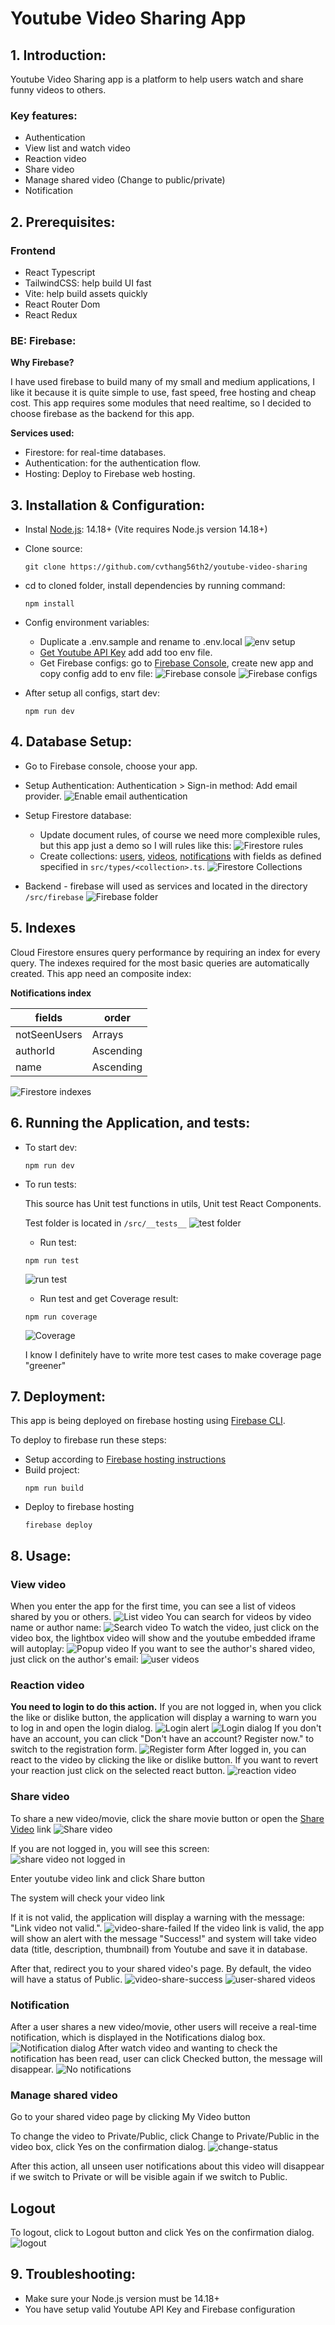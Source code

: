# Youtube Video Sharing App

## 1. Introduction:

<!-- A brief overview of the project, its purpose, and key features. -->

Youtube Video Sharing app is a platform to help users watch and share funny videos to others.

### **Key features:**

- Authentication
- View list and watch video
- Reaction video
- Share video
- Manage shared video (Change to public/private)
- Notification

## 2. Prerequisites:

### **Frontend**

- React Typescript
- TailwindCSS: help build UI fast
- Vite: help build assets quickly
- React Router Dom
- React Redux

### **BE: Firebase:**

**Why Firebase?**

I have used firebase to build many of my small and medium applications, I like it because it is quite simple to use, fast speed, free hosting and cheap cost. This app requires some modules that need realtime, so I decided to choose firebase as the backend for this app.

**Services used:**

- Firestore: for real-time databases.
- Authentication: for the authentication flow.
- Hosting: Deploy to Firebase web hosting.

## 3. Installation & Configuration:

- Instal [Node.js](https://nodejs.org/en): 14.18+ (Vite requires Node.js version 14.18+)
- Clone source:
  ```
  git clone https://github.com/cvthang56th2/youtube-video-sharing
  ```
- cd to cloned folder, install dependencies by running command:
  ```
  npm install
  ```
- Config environment variables:

  - Duplicate a .env.sample and rename to .env.local
    ![env setup](./readme/images/env-setup.png)
  - [Get Youtube API Key](https://developers.google.com/youtube/registering_an_application) add add too env file.
  - Get Firebase configs: go to [Firebase Console](https://firebase.google.com/console), create new app and copy config add to env file:
    ![Firebase console](./readme/images/firebase-console.png)
    ![Firebase configs](./readme/images/firebase-configs.png)

- After setup all configs, start dev:
  ```
  npm run dev
  ```

## 4. Database Setup:

- Go to Firebase console, choose your app.
- Setup Authentication: Authentication > Sign-in method: Add email provider.
  ![Enable email authentication](./readme/images/firebase-authentication.png)
- Setup Firestore database:

  - Update document rules, of course we need more complexible rules, but this app just a demo so I will rules like this:
    ![Firestore rules](./readme/images/firestore-rules.png)
  - Create collections: [users](./src/types/User.ts), [videos](./src/types/Video.ts), [notifications](./src/types/Notification.ts) with fields as defined specified in `src/types/<collection>.ts`.
    ![Firestore Collections](./readme/images/firestore-collections.png)

- Backend - firebase will used as services and located in the directory `/src/firebase`
  ![Firebase folder](./readme/images/firebase-folder.png)

## 5. Indexes

Cloud Firestore ensures query performance by requiring an index for every query. The indexes required for the most basic queries are automatically created. This app need an composite index:

**Notifications index**

| fields       | order     |
| ------------ | --------- |
| notSeenUsers | Arrays    |
| authorId     | Ascending |
| name         | Ascending |

![Firestore indexes](./readme/images/firestore-indexes.png)

## 6. Running the Application, and tests:

- To start dev:
  ```
  npm run dev
  ```
- To run tests:

  This source has Unit test functions in utils, Unit test React Components.

  Test folder is located in `/src/__tests__`
  ![test folder](./readme/images/test-folder.png)

  - Run test:

  ```
  npm run test
  ```

  ![run test](./readme/images/run-test.png)

  - Run test and get Coverage result:

  ```
  npm run coverage
  ```

  ![Coverage](./readme/images/coverage.png)

  I know I definitely have to write more test cases to make coverage page "greener"

## 7. Deployment:

This app is being deployed on firebase hosting using [Firebase CLI](https://firebase.google.com/docs/cli#install-cli-windows).

To deploy to firebase run these steps:

- Setup according to [Firebase hosting instructions](https://firebase.google.com/docs/hosting)
- Build project:
  ```
  npm run build
  ```
- Deploy to firebase hosting
  ```
  firebase deploy
  ```

## 8. Usage:

### **View video**

When you enter the app for the first time, you can see a list of videos shared by you or others.
![List video](./readme/images/usage/list-video.png)
You can search for videos by video name or author name:
![Search video](./readme/images/usage/search-video.png)
To watch the video, just click on the video box, the lightbox video will show and the youtube embedded iframe will autoplay:
![Popup video](./readme/images/usage/popup-video.png)
If you want to see the author's shared video, just click on the author's email:
![user videos](./readme/images/usage/user-videos.png.png)

### **Reaction video**

**You need to login to do this action.**
If you are not logged in, when you click the like or dislike button, the application will display a warning to warn you to log in and open the login dialog.
![Login alert](./readme/images/usage/login-alert.png)
![Login dialog](./readme/images/usage/login-dialog.png)
If you don't have an account, you can click "Don't have an account? Register now." to switch to the registration form.
![Register form](./readme/images/usage/register-form.png)
After logged in, you can react to the video by clicking the like or dislike button. If you want to revert your reaction just click on the selected react button.
![reaction video](./readme/images/usage/reaction-video.png)

### **Share video**

To share a new video/movie, click the share movie button or open the [Share Video](https://video-sharing-391023.web.app/share-video) link
![Share video](./readme/images/usage/share-video.png)

If you are not logged in, you will see this screen:
![share video not logged in](./readme/images/usage/share-video-not-logged-in.png)

Enter youtube video link and click Share button

The system will check your video link

If it is not valid, the application will display a warning with the message: "Link video not valid.".
![video-share-failed](./readme/images/usage/video-share-failed.png)
If the video link is valid, the app will show an alert with the message "Success!" and system will take video data (title, description, thumbnail) from Youtube and save it in database.

After that, redirect you to your shared video's page. By default, the video will have a status of Public.
![video-share-success](./readme/images/usage/video-share-success.png)
![user-shared videos](./readme/images/usage/user-shared-videos.png)

### **Notification**

After a user shares a new video/movie, other users will receive a real-time notification, which is displayed in the Notifications dialog box.
![Notification dialog](./readme/images/usage/notification-dialog.png)
After watch video and wanting to check the notification has been read, user can click Checked button, the message will disappear.
![No notifications](./readme/images/usage/no-notifications.png)

### **Manage shared video**

Go to your shared video page by clicking My Video button

To change the video to Private/Public, click Change to Private/Public in the video box, click Yes on the confirmation dialog.
![change-status](./readme/images/usage/change-status.png)

After this action, all unseen user notifications about this video will disappear if we switch to Private or will be visible again if we switch to Public.

## Logout

To logout, click to Logout button and click Yes on the confirmation dialog.
![logout](./readme/images/usage/logout.png)

## 9. Troubleshooting:

- Make sure your Node.js version must be 14.18+
- You have setup valid Youtube API Key and Firebase configuration
